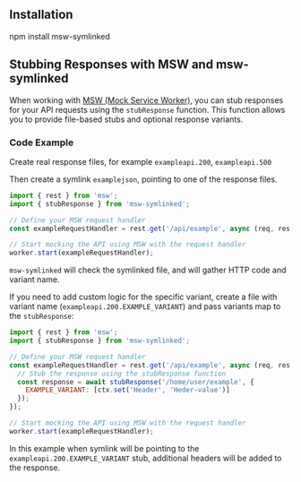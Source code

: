 ## Installation
npm install msw-symlinked

## Stubbing Responses with MSW and msw-symlinked

When working with [MSW (Mock Service Worker)](https://mswjs.io/), you can stub responses for your API requests using the `stubResponse` function. This function allows you to provide file-based stubs and optional response variants.

### Code Example

Create real response files, for example `exampleapi.200`, `exampleapi.500`

Then create a symlink `examplejson`, pointing to one of the response files.

```javascript
import { rest } from 'msw';
import { stubResponse } from 'msw-symlinked';

// Define your MSW request handler
const exampleRequestHandler = rest.get('/api/example', async (req, res, ctx) => stubResponse('/home/user/exampleapi'));

// Start mocking the API using MSW with the request handler
worker.start(exampleRequestHandler);
```

`msw-symlinked` will check the symlinked file, and will gather HTTP code and variant name.

If you need to add custom logic for the specific variant, create a file with variant name (`exampleapi.200.EXAMPLE_VARIANT`) and pass variants map to the `stubResponse`:

```javascript
import { rest } from 'msw';
import { stubResponse } from 'msw-symlinked';

// Define your MSW request handler
const exampleRequestHandler = rest.get('/api/example', async (req, res, ctx) => {
  // Stub the response using the stubResponse function
  const response = await stubResponse('/home/user/example', {
    EXAMPLE_VARIANT: [ctx.set('Header', 'Heder-value')]
  });
});

// Start mocking the API using MSW with the request handler
worker.start(exampleRequestHandler);
```

In this example when symlink will be pointing to the `exampleapi.200.EXAMPLE_VARIANT` stub, additional headers will be added to the response.